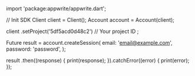 import 'package:appwrite/appwrite.dart';

// Init SDK
Client client = Client();
Account account = Account(client);

client
    .setProject('5df5acd0d48c2') // Your project ID
;

Future result = account.createSession(
    email: 'email@example.com',
    password: 'password',
);

result
  .then((response) {
    print(response);
  }).catchError((error) {
    print(error);
  });